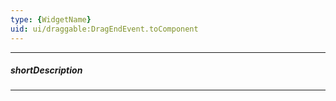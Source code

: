 ```yaml
---
type: {WidgetName}
uid: ui/draggable:DragEndEvent.toComponent
---
```

---
##### shortDescription
<!-- Description goes here -->

---
<!-- Description goes here -->